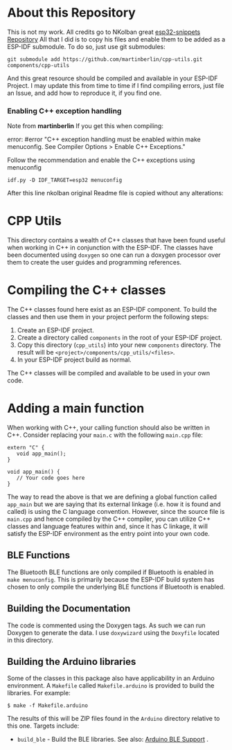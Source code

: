 # About this Repository

This is not my work. All credits go to NKolban great [esp32-snippets Repository](https://github.com/nkolban/esp32-snippets)
All that I did is to copy his files and enable them to be added as a ESP-IDF submodule. To do so, just use git submodules:

    git submodule add https://github.com/martinberlin/cpp-utils.git components/cpp-utils

And this great resource should be compiled and available in your ESP-IDF Project.
I may update this from time to time if I find compiling errors, just file an Issue, and add how to reproduce it, if you find one.

### Enabling C++ exception handling

Note from **martinberlin**
If you get this when compiling:

error: #error "C++ exception handling must be enabled within make menuconfig. See Compiler Options > Enable C++ Exceptions."

Follow the recommendation and enable the C++ exceptions using menuconfig

    idf.py -D IDF_TARGET=esp32 menuconfig

After this line nkolban original Readme file is copied without any alterations:

# CPP Utils
This directory contains a wealth of C++ classes that have been found useful when working in C++ in conjunction
with the ESP-IDF.  The classes have been documented using `doxygen` so one can run a doxygen processor over them
to create the user guides and programming references.

# Compiling the C++ classes
The C++ classes found here exist as an ESP-IDF component.  To build the classes and then use them in your project perform the following
steps:

1. Create an ESP-IDF project.
2. Create a directory called `components` in the root of your ESP-IDF project.
3. Copy this directory (`cpp_utils`) into your new `components` directory.  The result will be `<project>/components/cpp_utils/<files>`.
4. In your ESP-IDF project build as normal.

The C++ classes will be compiled and available to be used in your own code.

# Adding a main function
When working with C++, your calling function should also be written in C++.  Consider replacing your `main.c` with the following
`main.cpp` file:

```
extern "C" {
   void app_main();
}

void app_main() {
   // Your code goes here
}
```

The way to read the above is that we are defining a global function called `app_main` but we are saying that its external
linkage (i.e. how it is found and called) is using the C language convention.  However, since the source file is `main.cpp` and
hence compiled by the C++ compiler, you can utilize C++ classes and language features within and, since it has C linkage, it will
satisfy the ESP-IDF environment as the entry point into your own code.

## BLE Functions
The Bluetooth BLE functions are only compiled if Bluetooth is enabled in `make menuconfig`.  This is primarily because
the ESP-IDF build system has chosen to only compile the underlying BLE functions if Bluetooth is enabled.

## Building the Documentation
The code is commented using the Doxygen tags.  As such we can run Doxygen to generate the data.  I use `doxywizard` using
the `Doxyfile` located in this directory.

## Building the Arduino libraries
Some of the classes in this package also have applicability in an Arduino environment.  A `Makefile` called `Makefile.arduino` is provided to build the libraries.  For example:

```
$ make -f Makefile.arduino
```

The results of this will be ZIP files found in the `Arduino` directory relative to this one.  Targets include:

* `build_ble` - Build the BLE libraries. See also: [Arduino BLE Support](ArduinoBLE.md) .
